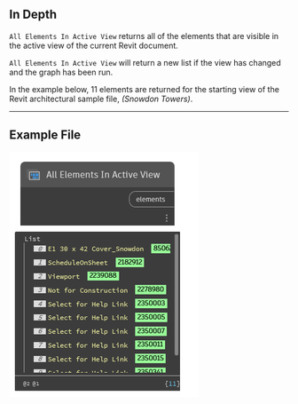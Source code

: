 ## In Depth
`All Elements In Active View` returns all of the elements that are visible in the active view of the current Revit document.

`All Elements In Active View` will return a new list if the view has changed and the graph has been run.

In the example below, 11 elements are returned for the starting view of the Revit architectural sample file, _(Snowdon Towers)_.
___
## Example File

![All Elements In Active View](./DSRevitNodesUI.ElementsInView_img.jpg)